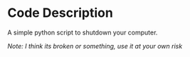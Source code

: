 # Code Description

A simple python script to shutdown your computer.

*Note: I think its broken or something, use it at your own risk*
